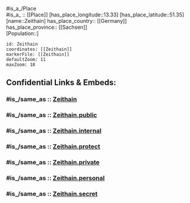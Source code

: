 ﻿---
confidential: public
isDeleted: false
location:
- 51.35
- 13.33
mapmarker: city
mapzoom:
- 7
- 12
SpocWebEntityId: 35802
tags:
- geo/City
type: City
---

#is_a_/Place  
#is_a_ :: [[Place]] 
[has_place_longitude::13.33] 
[has_place_latitude::51.35] 
[name::Zeithain] 
has_place_country:: [[Germany]]  
has_place_province:: [[Sachsen]]  
[Population::] 



```leaflet
id: Zeithain
coordinates: [[Zeithain]] 
markerFile: [[Zeithain]] 
defaultZoom: 11 
maxZoom: 18
```


## Confidential Links & Embeds: 

### #is_/same_as :: [Zeithain](/_Standards/Earth/Continent/Europe/Europe~Central/Germany/Germany~East/Sachsen/counties~Sachsen/Meißen/cities~Meißen/Zeithain.md) 

### #is_/same_as :: [Zeithain.public](/_public/Earth/Continent/Europe/Europe~Central/Germany/Germany~East/Sachsen/counties~Sachsen/Meißen/cities~Meißen/Zeithain.public.md) 

### #is_/same_as :: [Zeithain.internal](/_internal/Earth/Continent/Europe/Europe~Central/Germany/Germany~East/Sachsen/counties~Sachsen/Meißen/cities~Meißen/Zeithain.internal.md) 

### #is_/same_as :: [Zeithain.protect](/_protect/Earth/Continent/Europe/Europe~Central/Germany/Germany~East/Sachsen/counties~Sachsen/Meißen/cities~Meißen/Zeithain.protect.md) 

### #is_/same_as :: [Zeithain.private](/_private/Earth/Continent/Europe/Europe~Central/Germany/Germany~East/Sachsen/counties~Sachsen/Meißen/cities~Meißen/Zeithain.private.md) 

### #is_/same_as :: [Zeithain.personal](/_personal/Earth/Continent/Europe/Europe~Central/Germany/Germany~East/Sachsen/counties~Sachsen/Meißen/cities~Meißen/Zeithain.personal.md) 

### #is_/same_as :: [Zeithain.secret](/_secret/Earth/Continent/Europe/Europe~Central/Germany/Germany~East/Sachsen/counties~Sachsen/Meißen/cities~Meißen/Zeithain.secret.md)

